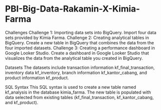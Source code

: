 # PBI-Big-Data-Rakamin-X-Kimia-Farma

Challenges
Challenge 1: Importing data sets into BigQuery. Import four data sets provided by Kimia Farma.
Challenge 2: Creating analytical tables in BigQuery. Create a new table in BigQuery that combines the data from the four imported datasets.
Challenge 3: Creating a performance dashboard in Google Looker Studio. Create a dashboard in Google Looker Studio that visualizes the data from the analytical table you created in BigQuery.

Datasets
The datasets include transaction information kf_final_transaction, inventory data kf_inventory, branch information kf_kantor_cabang, and product information kf_product.

SQL Syntax
This SQL syntax is used to create a new table named kf_analysis in the database kimia_farma. The new table is populated with data selected from existing tables (kf_final_transaction, kf_kantor_cabang, and kf_product).

